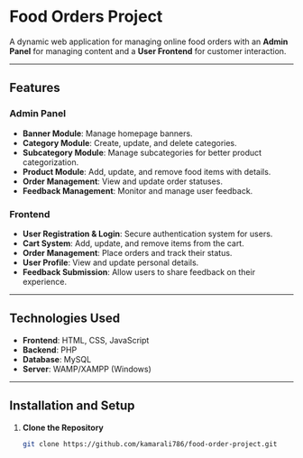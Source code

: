 # Food Orders Project

A dynamic web application for managing online food orders with an **Admin Panel** for managing content and a **User Frontend** for customer interaction.  

---

## Features

### **Admin Panel**
- **Banner Module**: Manage homepage banners.
- **Category Module**: Create, update, and delete categories.
- **Subcategory Module**: Manage subcategories for better product categorization.
- **Product Module**: Add, update, and remove food items with details.
- **Order Management**: View and update order statuses.
- **Feedback Management**: Monitor and manage user feedback.

### **Frontend**
- **User Registration & Login**: Secure authentication system for users.
- **Cart System**: Add, update, and remove items from the cart.
- **Order Management**: Place orders and track their status.
- **User Profile**: View and update personal details.
- **Feedback Submission**: Allow users to share feedback on their experience.

---

## Technologies Used
- **Frontend**: HTML, CSS, JavaScript
- **Backend**: PHP
- **Database**: MySQL
- **Server**: WAMP/XAMPP (Windows)

---

## Installation and Setup

1. **Clone the Repository**
   ```bash
   git clone https://github.com/kamarali786/food-order-project.git
